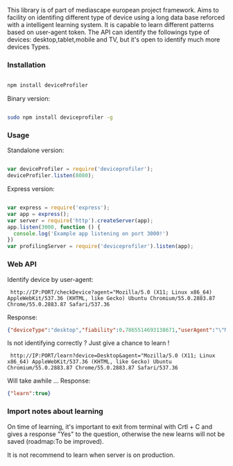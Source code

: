 This library is of part of mediascape european project framework. Aims to facility on identifing different type of device using a long data base reforced with a intelligent learning system. It is capable to learn different patterns based on user-agent token. The API can identify the followings type of devices: desktop,tablet,mobile and TV, but it's open to identify much more devices Types.

### Installation

```bash

npm install deviceProfiler

```
Binary version:

```bash

sudo npm install deviceprofiler -g

```

### Usage

Standalone version:

```js

var deviceProfiler = require('deviceprofiler');
deviceProfiler.listen(8080);

```

Express version:

```js

var express = require('express');
var app = express();
var server = require('http').createServer(app);
app.listen(3000, function () {
  console.log('Example app listening on port 3000!')
})
var profilingServer = require('deviceprofiler').listen(app);


```

### Web API

Identify device by user-agent:

```
 http://IP:PORT/checkDevice?agent="Mozilla/5.0 (X11; Linux x86_64) AppleWebKit/537.36 (KHTML, like Gecko) Ubuntu Chromium/55.0.2883.87 Chrome/55.0.2883.87 Safari/537.36

```

Response:

```json
{"deviceType":"desktop","fiability":0.7865514693138671,"userAgent":"\"Mozilla/5.0 (X11; Linux x86_64) AppleWebKit/537.36 (KHTML, like Gecko) Ubuntu Chromium/55.0.2883.87 Chrome/55.0.2883.87 Safari/537.36\""}

```

Is not identifying correctly ? Just give a chance to learn !

```
 http://IP:PORT/learn?device=Desktop&agent="Mozilla/5.0 (X11; Linux x86_64) AppleWebKit/537.36 (KHTML, like Gecko) Ubuntu Chromium/55.0.2883.87 Chrome/55.0.2883.87 Safari/537.36

```

Will take awhile ... Response:

```json
{"learn":true}

```

### Import notes about learning

On time of learning, it's important to exit from terminal with Crtl + C and gives a response "Yes" to the question,
otherwise the new learns will not be saved (roadmap:To be improved).

It is not recommend to learn when server is on production.
